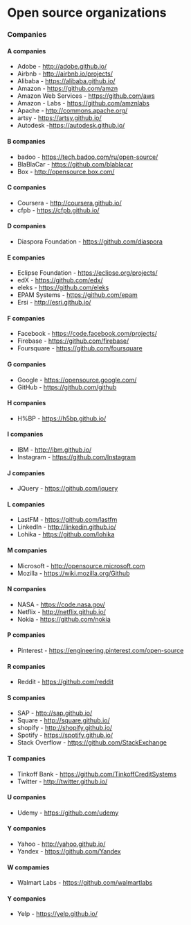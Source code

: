 # Open source organizations
### Companies

#### A companies
* Adobe - http://adobe.github.io/
* Airbnb - http://airbnb.io/projects/
* Alibaba - https://alibaba.github.io/
* Amazon - https://github.com/amzn
* Amazon Web Services - https://github.com/aws
* Amazon - Labs - https://github.com/amznlabs
* Apache - http://commons.apache.org/
* artsy - https://artsy.github.io/
* Autodesk -https://autodesk.github.io/

#### B companies
* badoo - https://tech.badoo.com/ru/open-source/
* BlaBlaCar - https://github.com/blablacar
* Box - http://opensource.box.com/

#### C companies
* Coursera - http://coursera.github.io/
* cfpb - https://cfpb.github.io/

#### D companies
* Diaspora Foundation - https://github.com/diaspora

#### E companies
* Eclipse Foundation - https://eclipse.org/projects/
* edX - https://github.com/edx/
* eleks - https://github.com/eleks
* EPAM Systems - https://github.com/epam
* Ersi - http://esri.github.io/

#### F companies
* Facebook - https://code.facebook.com/projects/
* Firebase - https://github.com/firebase/
* Foursquare - https://github.com/foursquare

#### G companies
* Google - https://opensource.google.com/
* GitHub - https://github.com/github

#### H companies
* H%BP - https://h5bp.github.io/

#### I companies
* IBM - http://ibm.github.io/
* Instagram - https://github.com/Instagram

#### J companies
* JQuery - https://github.com/jquery

#### L companies
* LastFM - https://github.com/lastfm
* LinkedIn - http://linkedin.github.io/
* Lohika - https://github.com/lohika

#### M companies
* Microsoft - http://opensource.microsoft.com
* Mozilla - https://wiki.mozilla.org/Github

#### N companies
* NASA - https://code.nasa.gov/
* Netflix - http://netflix.github.io/
* Nokia - https://github.com/nokia

#### P companies
* Pinterest - https://engineering.pinterest.com/open-source

#### R companies
* Reddit - https://github.com/reddit

#### S companies
* SAP - http://sap.github.io/
* Square - http://square.github.io/
* shopify - http://shopify.github.io/
* Spotify - https://spotify.github.io/
* Stack Overflow - https://github.com/StackExchange

#### T companies
* Tinkoff Bank - https://github.com/TinkoffCreditSystems
* Twitter - http://twitter.github.io/

#### U companies
* Udemy - https://github.com/udemy

#### Y companies
* Yahoo - http://yahoo.github.io/
* Yandex - https://github.com/Yandex

#### W compamies
* Walmart Labs - https://github.com/walmartlabs

#### Y companies
* Yelp - https://yelp.github.io/

